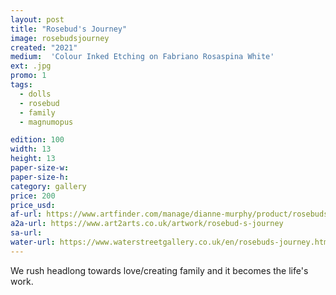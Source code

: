 ```yaml
---
layout: post
title: "Rosebud's Journey"
image: rosebudsjourney
created: "2021"
medium:  'Colour Inked Etching on Fabriano Rosaspina White'
ext: .jpg
promo: 1
tags:
  - dolls
  - rosebud
  - family
  - magnumopus

edition: 100
width: 13
height: 13
paper-size-w: 
paper-size-h: 
category: gallery
price: 200
price_usd: 
af-url: https://www.artfinder.com/manage/dianne-murphy/product/rosebuds-journey/
a2a-url: https://www.art2arts.co.uk/artwork/rosebud-s-journey
sa-url:
water-url: https://www.waterstreetgallery.co.uk/en/rosebuds-journey.html
---
```


We rush headlong towards love/creating family and it becomes the life's work.
